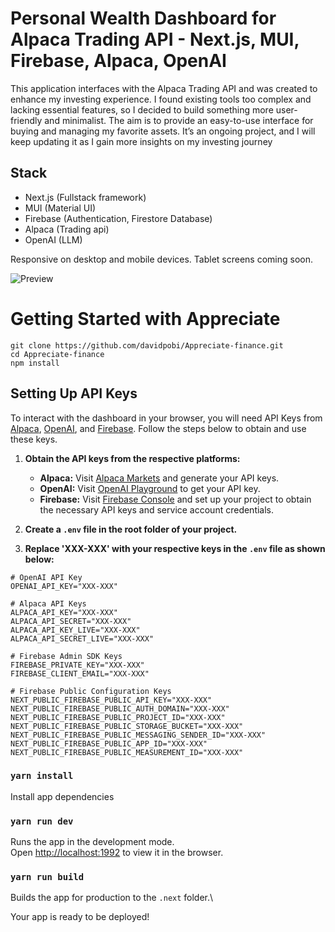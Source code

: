 # Personal Wealth Dashboard for Alpaca Trading API - Next.js, MUI, Firebase, Alpaca, OpenAI

This application interfaces with the Alpaca Trading API and was created to enhance my investing experience. I found existing tools too complex and lacking essential features, so I decided to build something more user-friendly and minimalist. The aim is to provide an easy-to-use interface for buying and managing my favorite assets. It’s an ongoing project, and I will keep updating it as I gain more insights on my investing journey

## Stack
- Next.js (Fullstack framework)
- MUI (Material UI)
- Firebase (Authentication, Firestore Database)
- Alpaca (Trading api)
- OpenAI (LLM)


Responsive on desktop and mobile devices. Tablet screens coming soon.


![Preview](https://firebasestorage.googleapis.com/v0/b/appreciate-4ab8c.appspot.com/o/Content%2FScreenshot%202024-07-25%20at%2019.15.28.png?alt=media&token=c522c3e0-8c9a-4fbe-94c5-7f0cb2c0ef7d)



# Getting Started with Appreciate
```
git clone https://github.com/davidpobi/Appreciate-finance.git
cd Appreciate-finance
npm install
```


## Setting Up API Keys
To interact with the dashboard in your browser, you will need API Keys from [Alpaca](https://alpaca.markets/), [OpenAI](https://platform.openai.com/playground/), and [Firebase](https://console.firebase.google.com/). Follow the steps below to obtain and use these keys.

1. **Obtain the API keys from the respective platforms:**
   - **Alpaca:** Visit [Alpaca Markets](https://alpaca.markets/) and generate your API keys.
   - **OpenAI:** Visit [OpenAI Playground](https://platform.openai.com/playground/) to get your API key.
   - **Firebase:** Visit [Firebase Console](https://console.firebase.google.com/) and set up your project to obtain the necessary API keys and service account credentials.

2. **Create a `.env` file in the root folder of your project.**

3. **Replace 'XXX-XXX' with your respective keys in the `.env` file as shown below:**

```
# OpenAI API Key
OPENAI_API_KEY="XXX-XXX"

# Alpaca API Keys
ALPACA_API_KEY="XXX-XXX"
ALPACA_API_SECRET="XXX-XXX"
ALPACA_API_KEY_LIVE="XXX-XXX"
ALPACA_API_SECRET_LIVE="XXX-XXX"

# Firebase Admin SDK Keys
FIREBASE_PRIVATE_KEY="XXX-XXX"
FIREBASE_CLIENT_EMAIL="XXX-XXX"

# Firebase Public Configuration Keys
NEXT_PUBLIC_FIREBASE_PUBLIC_API_KEY="XXX-XXX"
NEXT_PUBLIC_FIREBASE_PUBLIC_AUTH_DOMAIN="XXX-XXX"
NEXT_PUBLIC_FIREBASE_PUBLIC_PROJECT_ID="XXX-XXX"
NEXT_PUBLIC_FIREBASE_PUBLIC_STORAGE_BUCKET="XXX-XXX"
NEXT_PUBLIC_FIREBASE_PUBLIC_MESSAGING_SENDER_ID="XXX-XXX"
NEXT_PUBLIC_FIREBASE_PUBLIC_APP_ID="XXX-XXX"
NEXT_PUBLIC_FIREBASE_PUBLIC_MEASUREMENT_ID="XXX-XXX"
```



### `yarn install`

Install app dependencies


### `yarn run dev`

Runs the app in the development mode.\
Open [http://localhost:1992](http://localhost:1992) to view it in the browser.



### `yarn run build`

Builds the app for production to the `.next` folder.\

Your app is ready to be deployed!

